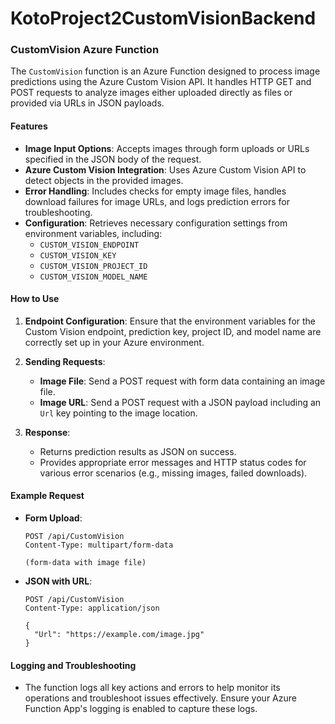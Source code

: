 # KotoProject2CustomVisionBackend
### CustomVision Azure Function

The `CustomVision` function is an Azure Function designed to process image predictions using the Azure Custom Vision API. It handles HTTP GET and POST requests to analyze images either uploaded directly as files or provided via URLs in JSON payloads.

#### Features

- **Image Input Options**: Accepts images through form uploads or URLs specified in the JSON body of the request.
- **Azure Custom Vision Integration**: Uses Azure Custom Vision API to detect objects in the provided images.
- **Error Handling**: Includes checks for empty image files, handles download failures for image URLs, and logs prediction errors for troubleshooting.
- **Configuration**: Retrieves necessary configuration settings from environment variables, including:
  - `CUSTOM_VISION_ENDPOINT`
  - `CUSTOM_VISION_KEY`
  - `CUSTOM_VISION_PROJECT_ID`
  - `CUSTOM_VISION_MODEL_NAME`

#### How to Use

1. **Endpoint Configuration**: Ensure that the environment variables for the Custom Vision endpoint, prediction key, project ID, and model name are correctly set up in your Azure environment.
   
2. **Sending Requests**:
   - **Image File**: Send a POST request with form data containing an image file.
   - **Image URL**: Send a POST request with a JSON payload including an `Url` key pointing to the image location.
   
3. **Response**:
   - Returns prediction results as JSON on success.
   - Provides appropriate error messages and HTTP status codes for various error scenarios (e.g., missing images, failed downloads).

#### Example Request

- **Form Upload**:
  
  ```http
  POST /api/CustomVision
  Content-Type: multipart/form-data

  (form-data with image file)
  ```

- **JSON with URL**:

  ```http
  POST /api/CustomVision
  Content-Type: application/json

  {
    "Url": "https://example.com/image.jpg"
  }
  ```

#### Logging and Troubleshooting

- The function logs all key actions and errors to help monitor its operations and troubleshoot issues effectively. Ensure your Azure Function App's logging is enabled to capture these logs.
